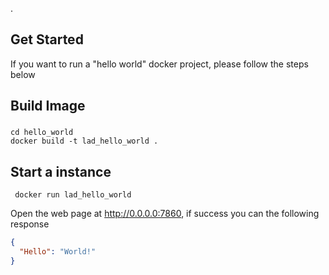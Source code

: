 .

## Get Started

If you want to run a "hello world" docker project, please follow the steps below

## Build  Image

###

```shell
cd hello_world
docker build -t lad_hello_world .
```

## Start a instance

```shell
 docker run lad_hello_world
```

Open the web page at http://0.0.0.0:7860, if success you can the following response

```json
{
  "Hello": "World!"
}
```
